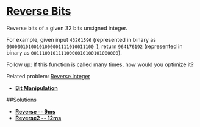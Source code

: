 # [Reverse Bits](https://oj.leetcode.com/problems/reverse-bits/)
Reverse bits of a given 32 bits unsigned integer.

For example, given input `43261596` (represented in binary as `00000010100101000001111010011100 `), return `964176192` (represented in binary as `00111001011110000010100101000000`).

Follow up:
If this function is called many times, how would you optimize it?

Related problem: [Reverse Integer](https://leetcode.com/problems/reverse-integer/)


- **[Bit Manipulation](https://leetcode.com/tag/bit-manipulation/)** 


##Solutions

- **[Reverse -- 9ms](https://leetcode.com/submissions/detail/22609065/)**
- **[Reverse2 -- 12ms](https://leetcode.com/submissions/detail/22610900/)**
